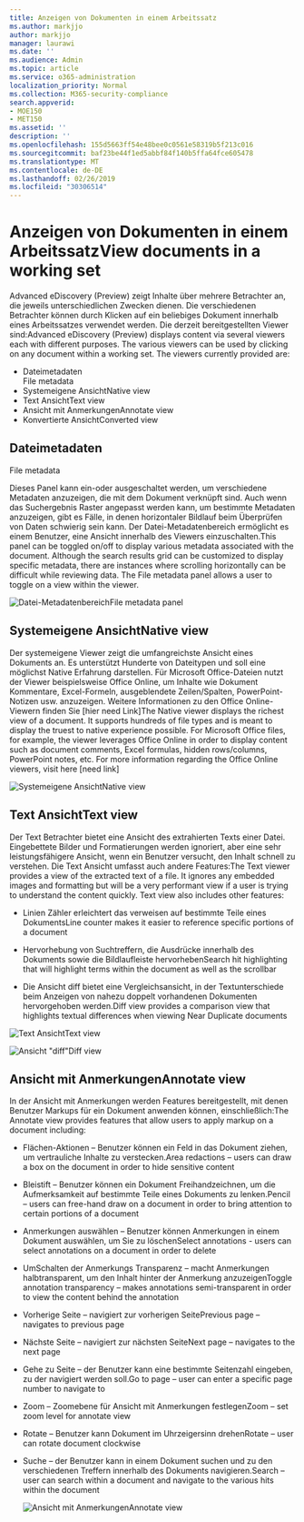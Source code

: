 ```yaml
---
title: Anzeigen von Dokumenten in einem Arbeitssatz
ms.author: markjjo
author: markjjo
manager: laurawi
ms.date: ''
ms.audience: Admin
ms.topic: article
ms.service: o365-administration
localization_priority: Normal
ms.collection: M365-security-compliance
search.appverid:
- MOE150
- MET150
ms.assetid: ''
description: ''
ms.openlocfilehash: 155d5663ff54e48bee0c0561e58319b5f213c016
ms.sourcegitcommit: baf23be44f1ed5abbf84f140b5ffa64fce605478
ms.translationtype: MT
ms.contentlocale: de-DE
ms.lasthandoff: 02/26/2019
ms.locfileid: "30306514"
---
```

# <a name="view-documents-in-a-working-set"></a><span data-ttu-id="7f148-102">Anzeigen von Dokumenten in einem Arbeitssatz</span><span class="sxs-lookup"><span data-stu-id="7f148-102">View documents in a working set</span></span>

<span data-ttu-id="7f148-p101">Advanced eDiscovery (Preview) zeigt Inhalte über mehrere Betrachter an, die jeweils unterschiedlichen Zwecken dienen. Die verschiedenen Betrachter können durch Klicken auf ein beliebiges Dokument innerhalb eines Arbeitssatzes verwendet werden. Die derzeit bereitgestellten Viewer sind:</span><span class="sxs-lookup"><span data-stu-id="7f148-p101">Advanced eDiscovery (Preview) displays content via several viewers each with different purposes. The various viewers can be used by clicking on any document within a working set. The viewers currently provided are:</span></span>

- <span data-ttu-id="7f148-106">Dateimetadaten  
</span><span class="sxs-lookup"><span data-stu-id="7f148-106">File metadata</span></span>
- <span data-ttu-id="7f148-107">Systemeigene Ansicht</span><span class="sxs-lookup"><span data-stu-id="7f148-107">Native view</span></span>
- <span data-ttu-id="7f148-108">Text Ansicht</span><span class="sxs-lookup"><span data-stu-id="7f148-108">Text view</span></span>
- <span data-ttu-id="7f148-109">Ansicht mit Anmerkungen</span><span class="sxs-lookup"><span data-stu-id="7f148-109">Annotate view</span></span>
- <span data-ttu-id="7f148-110">Konvertierte Ansicht</span><span class="sxs-lookup"><span data-stu-id="7f148-110">Converted view</span></span>

## <a name="file-metadata"></a><span data-ttu-id="7f148-111">Dateimetadaten  
</span><span class="sxs-lookup"><span data-stu-id="7f148-111">File metadata</span></span>

<span data-ttu-id="7f148-p102">Dieses Panel kann ein-oder ausgeschaltet werden, um verschiedene Metadaten anzuzeigen, die mit dem Dokument verknüpft sind. Auch wenn das Suchergebnis Raster angepasst werden kann, um bestimmte Metadaten anzuzeigen, gibt es Fälle, in denen horizontaler Bildlauf beim Überprüfen von Daten schwierig sein kann. Der Datei-Metadatenbereich ermöglicht es einem Benutzer, eine Ansicht innerhalb des Viewers einzuschalten.</span><span class="sxs-lookup"><span data-stu-id="7f148-p102">This panel can be toggled on/off to display various metadata associated with the document. Although the search results grid can be customized to display specific metadata, there are instances where scrolling horizontally can be difficult while reviewing data. The File metadata panel allows a user to toggle on a view within the viewer.</span></span>

![<span data-ttu-id="7f148-115">Datei-Metadatenbereich</span><span class="sxs-lookup"><span data-stu-id="7f148-115">File metadata panel</span></span>
](../media/Reviewimage2.png)

## <a name="native-view"></a><span data-ttu-id="7f148-116">Systemeigene Ansicht</span><span class="sxs-lookup"><span data-stu-id="7f148-116">Native view</span></span>

<span data-ttu-id="7f148-p103">Der systemeigene Viewer zeigt die umfangreichste Ansicht eines Dokuments an. Es unterstützt Hunderte von Dateitypen und soll eine möglichst Native Erfahrung darstellen. Für Microsoft Office-Dateien nutzt der Viewer beispielsweise Office Online, um Inhalte wie Dokument Kommentare, Excel-Formeln, ausgeblendete Zeilen/Spalten, PowerPoint-Notizen usw. anzuzeigen. Weitere Informationen zu den Office Online-Viewern finden Sie \[hier need Link\]</span><span class="sxs-lookup"><span data-stu-id="7f148-p103">The Native viewer displays the richest view of a document. It supports hundreds of file types and is meant to display the truest to native experience possible. For Microsoft Office files, for example, the viewer leverages Office Online in order to display content such as document comments, Excel formulas, hidden rows/columns, PowerPoint notes, etc. For more information regarding the Office Online viewers, visit here \[need link\]</span></span>

![<span data-ttu-id="7f148-120">Systemeigene Ansicht</span><span class="sxs-lookup"><span data-stu-id="7f148-120">Native view</span></span>
](../media/Reviewimage3.png)

## <a name="text-view"></a><span data-ttu-id="7f148-121">Text Ansicht</span><span class="sxs-lookup"><span data-stu-id="7f148-121">Text view</span></span>

<span data-ttu-id="7f148-p104">Der Text Betrachter bietet eine Ansicht des extrahierten Texts einer Datei. Eingebettete Bilder und Formatierungen werden ignoriert, aber eine sehr leistungsfähigere Ansicht, wenn ein Benutzer versucht, den Inhalt schnell zu verstehen. Die Text Ansicht umfasst auch andere Features:</span><span class="sxs-lookup"><span data-stu-id="7f148-p104">The Text viewer provides a view of the extracted text of a file. It ignores any embedded images and formatting but will be a very performant view if a user is trying to understand the content quickly. Text view also includes other features:</span></span>

  - <span data-ttu-id="7f148-125">Linien Zähler erleichtert das verweisen auf bestimmte Teile eines Dokuments</span><span class="sxs-lookup"><span data-stu-id="7f148-125">Line counter makes it easier to reference specific portions of a document</span></span>

  - <span data-ttu-id="7f148-126">Hervorhebung von Suchtreffern, die Ausdrücke innerhalb des Dokuments sowie die Bildlaufleiste hervorheben</span><span class="sxs-lookup"><span data-stu-id="7f148-126">Search hit highlighting that will highlight terms within the document as well as the scrollbar</span></span>

  - <span data-ttu-id="7f148-127">Die Ansicht diff bietet eine Vergleichsansicht, in der Textunterschiede beim Anzeigen von nahezu doppelt vorhandenen Dokumenten hervorgehoben werden.</span><span class="sxs-lookup"><span data-stu-id="7f148-127">Diff view provides a comparison view that highlights textual differences when viewing Near Duplicate documents</span></span>

![<span data-ttu-id="7f148-128">Text Ansicht</span><span class="sxs-lookup"><span data-stu-id="7f148-128">Text view</span></span>
](../media/Reviewimage4.png)

![<span data-ttu-id="7f148-129">Ansicht "diff"</span><span class="sxs-lookup"><span data-stu-id="7f148-129">Diff view</span></span>
](../media/Reviewimage5.png)

## <a name="annotate-view"></a><span data-ttu-id="7f148-130">Ansicht mit Anmerkungen</span><span class="sxs-lookup"><span data-stu-id="7f148-130">Annotate view</span></span>

<span data-ttu-id="7f148-131">In der Ansicht mit Anmerkungen werden Features bereitgestellt, mit denen Benutzer Markups für ein Dokument anwenden können, einschließlich:</span><span class="sxs-lookup"><span data-stu-id="7f148-131">The Annotate view provides features that allow users to apply markup on a document including:</span></span>

  - <span data-ttu-id="7f148-132">Flächen-Aktionen – Benutzer können ein Feld in das Dokument ziehen, um vertrauliche Inhalte zu verstecken.</span><span class="sxs-lookup"><span data-stu-id="7f148-132">Area redactions – users can draw a box on the document in order to hide sensitive content</span></span>

  - <span data-ttu-id="7f148-133">Bleistift – Benutzer können ein Dokument Freihandzeichnen, um die Aufmerksamkeit auf bestimmte Teile eines Dokuments zu lenken.</span><span class="sxs-lookup"><span data-stu-id="7f148-133">Pencil – users can free-hand draw on a document in order to bring attention to certain portions of a document</span></span>

  - <span data-ttu-id="7f148-134">Anmerkungen auswählen – Benutzer können Anmerkungen in einem Dokument auswählen, um Sie zu löschen</span><span class="sxs-lookup"><span data-stu-id="7f148-134">Select annotations - users can select annotations on a document in order to delete</span></span>

  - <span data-ttu-id="7f148-135">UmSchalten der Anmerkungs Transparenz – macht Anmerkungen halbtransparent, um den Inhalt hinter der Anmerkung anzuzeigen</span><span class="sxs-lookup"><span data-stu-id="7f148-135">Toggle annotation transparency – makes annotations semi-transparent in order to view the content behind the annotation</span></span>

  - <span data-ttu-id="7f148-136">Vorherige Seite – navigiert zur vorherigen Seite</span><span class="sxs-lookup"><span data-stu-id="7f148-136">Previous page – navigates to previous page</span></span>

  - <span data-ttu-id="7f148-137">Nächste Seite – navigiert zur nächsten Seite</span><span class="sxs-lookup"><span data-stu-id="7f148-137">Next page – navigates to the next page</span></span>

  - <span data-ttu-id="7f148-138">Gehe zu Seite – der Benutzer kann eine bestimmte Seitenzahl eingeben, zu der navigiert werden soll.</span><span class="sxs-lookup"><span data-stu-id="7f148-138">Go to page – user can enter a specific page number to navigate to</span></span>

  - <span data-ttu-id="7f148-139">Zoom – Zoomebene für Ansicht mit Anmerkungen festlegen</span><span class="sxs-lookup"><span data-stu-id="7f148-139">Zoom – set zoom level for annotate view</span></span>

  - <span data-ttu-id="7f148-140">Rotate – Benutzer kann Dokument im Uhrzeigersinn drehen</span><span class="sxs-lookup"><span data-stu-id="7f148-140">Rotate – user can rotate document clockwise</span></span>

  - <span data-ttu-id="7f148-141">Suche – der Benutzer kann in einem Dokument suchen und zu den verschiedenen Treffern innerhalb des Dokuments navigieren.</span><span class="sxs-lookup"><span data-stu-id="7f148-141">Search – user can search within a document and navigate to the various hits within the document</span></span>
    
    ![<span data-ttu-id="7f148-142">Ansicht mit Anmerkungen</span><span class="sxs-lookup"><span data-stu-id="7f148-142">Annotate view</span></span>
    ](../media/Reviewimage1.png)
